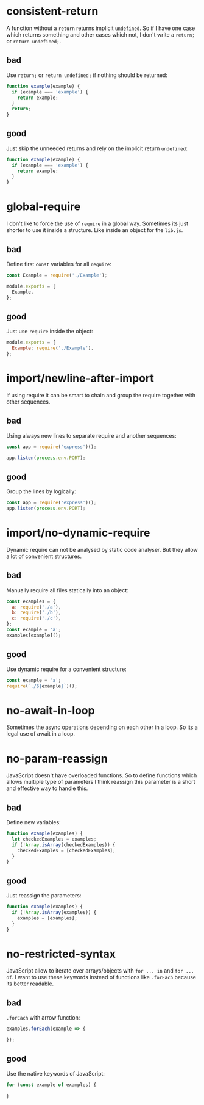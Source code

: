 # consistent-return

A function without a `return` returns implicit `undefined`. So if I have 
one case which returns something and other cases which not, I don't 
write a `return;` or `return undefined;`.
 
## bad

Use `return;` or `return undefined;` if nothing should be returned:
```javascript
function example(example) {
  if (example === 'example') {
    return example;
  }
  return;
}
```

## good

Just skip the unneeded returns and rely on the implicit return 
`undefined`:
```javascript
function example(example) {
  if (example === 'example') {
    return example;
  }
}
```


# global-require

I don't like to force the use of `require` in a global way. Sometimes 
its just shorter to use it inside a structure. Like inside an object for 
the `lib.js`.
 
## bad

Define first `const` variables for all `require`:
```javascript
const Example = require('./Example');

module.exports = {
  Example,
};
```

## good

Just use `require` inside the object:
```javascript
module.exports = {
  Example: require('./Example'),
};
```


#  import/newline-after-import

If using require it can be smart to chain and group the require together 
with other sequences.

## bad

Using always new lines to separate require and another sequences:
```javascript
const app = require('express')();

app.listen(process.env.PORT);
```

## good

Group the lines by logically:
```javascript
const app = require('express')();
app.listen(process.env.PORT);
```


#  import/no-dynamic-require

Dynamic require can not be analysed by static code analyser. But they
allow a lot of convenient structures.

## bad

Manually require all files statically into an object:
```javascript
const examples = {
  a: require('./a'),
  b: require('./b'),
  c: require('./c'),
};
const example = 'a';
examples[example]();
```

## good

Use dynamic require for a convenient structure:
```javascript
const example = 'a';
require(`./${example}`)();
```


# no-await-in-loop

Sometimes the async operations depending on each other in a loop. So its
a legal use of await in a loop.


# no-param-reassign

JavaScript doesn't have overloaded functions. So to define functions 
which allows multiple type of parameters I think reassign this parameter
is a short and effective way to handle this.
  
## bad

Define new variables:
```javascript
function example(examples) {
  let checkedExamples = examples;
  if (!Array.isArray(checkedExamples)) {
    checkedExamples = [checkedExamples];
  }
}
```

## good

Just reassign the parameters:
```javascript
function example(examples) {
  if (!Array.isArray(examples)) {
    examples = [examples];
  }
}
```


# no-restricted-syntax

JavaScript allow to iterate over arrays/objects with `for ... in` and
`for ... of`. I want to use these keywords instead of functions like 
`.forEach` because its better readable.
  
## bad

`.forEach` with arrow function:
```javascript
examples.forEach(example => {

});
```

## good

Use the native keywords of JavaScript:
```javascript
for (const example of examples) {
  
}
```
